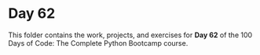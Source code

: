 # Day 62

This folder contains the work, projects, and exercises for **Day 62** of the 100 Days of Code: The Complete Python Bootcamp course.
